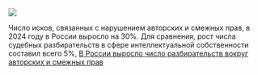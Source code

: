<!--2025-03-24 14:18:53-->
<div class="yb">
  <div class="rss smaller1 habr"><img src="https://habrastorage.org/getpro/habr/upload_files/1f6/515/853/1f65158537650d89d27a6fcf0ce74fe5.jpg" /><p>Число исков, связанных с нарушением авторских и смежных прав, в 2024 году в России выросло на 30%. Для сравнения, рост числа судебных разбирательств в сфере интеллектуальной собственности составил всего 5%, <a href="https://www.kommersant.ru/doc/7602696"... <br><a class="light" href="https://habr.com/ru/news/893902/?utm_source=habrahabr&utm_medium=rss&utm_campaign=893902">В России выросло число разбирательств вокруг авторских и смежных прав</a></div>
</div>

